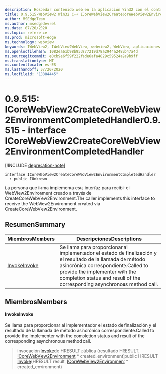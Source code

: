 ```yaml
---
description: Hospedar contenido web en la aplicación Win32 con el control Microsoft Edge WebView2
title: 0.9.515-WebView2 Win32 C++ ICoreWebView2CreateCoreWebView2EnvironmentCompletedHandler
author: MSEdgeTeam
ms.author: msedgedevrel
ms.date: 07/20/2020
ms.topic: reference
ms.prod: microsoft-edge
ms.technology: webview
keywords: IWebView2, IWebView2WebView, webview2, WebView, aplicaciones Win32, Win32, Edge, ICoreWebView2, ICoreWebView2Controller, control de explorador, HTML Edge
ms.openlocfilehash: 1082ea61b98b953277219d78a2944a2487b47a4d
ms.sourcegitcommit: e0cb9e6f59f222fade6afa4829c59524a9a9b9ff
ms.translationtype: MT
ms.contentlocale: es-ES
ms.lasthandoff: 07/20/2020
ms.locfileid: "10884445"
---
```

# <span data-ttu-id="cf024-104">0.9.515: ICoreWebView2CreateCoreWebView2EnvironmentCompletedHandler</span><span class="sxs-lookup"><span data-stu-id="cf024-104">0.9.515 - interface ICoreWebView2CreateCoreWebView2EnvironmentCompletedHandler</span></span> 

[!INCLUDE [deprecation-note](../../includes/deprecation-note.md)]

```
interface ICoreWebView2CreateCoreWebView2EnvironmentCompletedHandler
  : public IUnknown
```

<span data-ttu-id="cf024-105">La persona que llama implementa esta interfaz para recibir el WebView2Environment creado a través de CreateCoreWebView2Environment.</span><span class="sxs-lookup"><span data-stu-id="cf024-105">The caller implements this interface to receive the WebView2Environment created via CreateCoreWebView2Environment.</span></span>

## <span data-ttu-id="cf024-106">Resumen</span><span class="sxs-lookup"><span data-stu-id="cf024-106">Summary</span></span>

 <span data-ttu-id="cf024-107">Miembros</span><span class="sxs-lookup"><span data-stu-id="cf024-107">Members</span></span>                        | <span data-ttu-id="cf024-108">Descripciones</span><span class="sxs-lookup"><span data-stu-id="cf024-108">Descriptions</span></span>
--------------------------------|---------------------------------------------
[<span data-ttu-id="cf024-109">Invoke</span><span class="sxs-lookup"><span data-stu-id="cf024-109">Invoke</span></span>](#invoke) | <span data-ttu-id="cf024-110">Se llama para proporcionar al implementador el estado de finalización y el resultado de la llamada de método asincrónica correspondiente.</span><span class="sxs-lookup"><span data-stu-id="cf024-110">Called to provide the implementer with the completion status and result of the corresponding asynchronous method call.</span></span>

## <span data-ttu-id="cf024-111">Miembros</span><span class="sxs-lookup"><span data-stu-id="cf024-111">Members</span></span>

#### <span data-ttu-id="cf024-112">Invoke</span><span class="sxs-lookup"><span data-stu-id="cf024-112">Invoke</span></span> 

<span data-ttu-id="cf024-113">Se llama para proporcionar al implementador el estado de finalización y el resultado de la llamada de método asincrónica correspondiente.</span><span class="sxs-lookup"><span data-stu-id="cf024-113">Called to provide the implementer with the completion status and result of the corresponding asynchronous method call.</span></span>

> <span data-ttu-id="cf024-114">invocación [Invoke](#invoke)de HRESULT pública (resultado HRESULT, [ICoreWebView2Environment](icorewebview2environment.md) \* created_environment)</span><span class="sxs-lookup"><span data-stu-id="cf024-114">public HRESULT [Invoke](#invoke)(HRESULT result, [ICoreWebView2Environment](icorewebview2environment.md) \* created_environment)</span></span>

